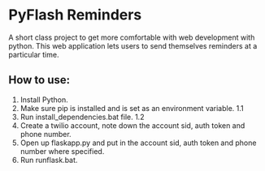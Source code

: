 PyFlash Reminders
=================

A short class project to get more comfortable with web development with python.
This web application lets users to send themselves reminders at a particular time.

How to use:
-----------
1. Install Python.
 1. Make sure pip is installed and is set as an environment variable. 1.1
 2. Run install_dependencies.bat file. 1.2
2. Create a twilio account, note down the account sid, auth token and phone number.
3. Open up flaskapp.py and put in the account sid, auth token and phone number where specified.
4. Run runflask.bat.